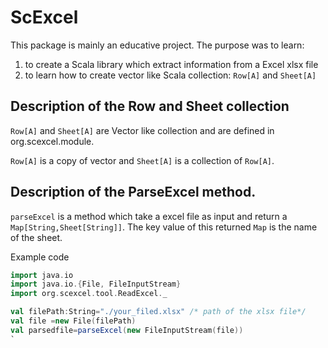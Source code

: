 # ScExcel

This package is mainly an educative project. The purpose was to learn:
1. to create a Scala library  which extract information from a Excel xlsx file
2. to learn how to create vector like Scala collection: `Row[A]` and `Sheet[A]`

## Description of the Row and  Sheet collection

`Row[A]` and `Sheet[A]` are Vector like collection and are defined in org.scexcel.module.

`Row[A]` is a copy  of vector and `Sheet[A]` is a collection of `Row[A]`.

## Description  of the ParseExcel method.

`parseExcel` is a method which take a excel file as input and return a `Map[String,Sheet[String]]`. The key value of this returned `Map` is the name of
the sheet.

Example code

```Scala
import java.io
import java.io.{File, FileInputStream}
import org.scexcel.tool.ReadExcel._

val filePath:String="./your_filed.xlsx" /* path of the xlsx file*/
val file =new File(filePath)
val parsedfile=parseExcel(new FileInputStream(file))
`